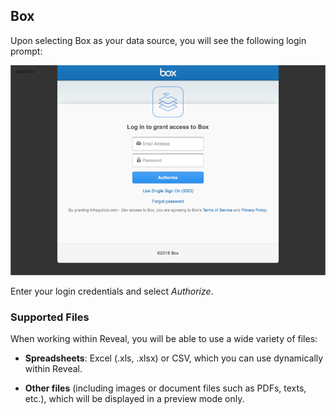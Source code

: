 ## Box

Upon selecting Box as your data source, you will see the following login
prompt:

![Box login prompt](images/box-login.png)

Enter your login credentials and select *Authorize*.

### Supported Files

When working within Reveal, you will be able to use a wide variety of
files:

  - **Spreadsheets**: Excel (.xls, .xlsx) or CSV, which you can use
    dynamically within Reveal.

  - **Other files** (including images or document files such as PDFs,
    texts, etc.), which will be displayed in a preview mode only.
